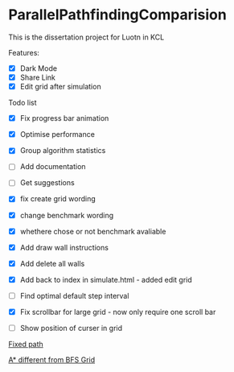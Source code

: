 # ParallelPathfindingComparision
This is the dissertation project for Luotn in KCL

Features:
 - [x] Dark Mode
 - [x] Share Link
 - [x] Edit grid after simulation

Todo list
 - [x] Fix progress bar animation
 - [x] Optimise performance
 - [x] Group algorithm statistics
 - [ ] Add documentation
 - [ ] Get suggestions
 - [x] fix create grid wording
 - [x] change benchmark wording
 - [x] whethere chose or not benchmark avaliable
 - [x] Add draw wall instructions
 - [x] Add delete all walls
 - [x] Add back to index in simulate.html - added edit grid
 - [ ] Find optimal default step interval
 - [x] Fix scrollbar for large grid - now only require one scroll bar
 - [ ] Show position of curser in grid


[Fixed path](https://luotn.github.io/ParallelPathfindingComparision/simulate.html?g=14_20_swuuuwuuuwuuuwuwuwuwuwuwuwuwuwuwuwuwuwuwuwuwuwuwuwuwuwuwuwuwuwuwuwuwuwuwuwuwuwuwuwuwuwuwuwuwuwuwuwuwuwuwuwuwuwuwuwuwuwuwuwuwuwuwuwuwuwuwuwuwuwuwuwuwuwuwuwuwuwuwuwuwuwuwuwuwuwuwuwuwuwuwuwuwuwuwuwuwuwuwuwuwuwuwuwuwuwuwuwuwuwuwuwuwuwuwuwuwuwuwuwuwuwuwuwuwuwuwuwuwuwuwuwuuuwuuuwuuuwut&a=["AStar","Dijkstra","BFS","DFS"]&b=true)

[A* different from BFS Grid](https://luotn.github.io/ParallelPathfindingComparision/simulate.html?g=13_13_uuuuuuuuuuuuuuuuuuuwuuuuuuuuuuuuwuuuuuuuuuuuuwuuuuuuuuuuuuwuuuuuuuuuuuuwuuuuuuuusuuwuuuutuuuuuuuwwuuuuuuuuuuuuwuuuuuuuuuuuuwuuuuuuuuuuuuwuuuuuuuuuuuuwuuuuuuuuuuuuuuuuuuu&a=["AStar","Dijkstra","BFS","DFS"]&b=true)